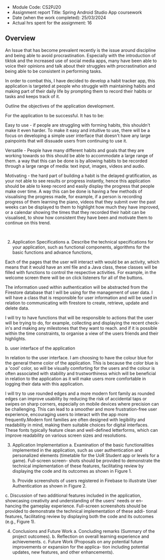 - Module Code:  CS2PJ20
- Assignment report Title:    Spring Android Studio App coursework
- Date (when the work completed): 25/03/2024
- Actual hrs spent for the assignment: 16

## Overview

An Issue that has become prevalent recently is the issue around discipline 
and being able to avoid procrastination. Especially with the introduction of tiktok and the increased use of social media apps, 
many have been able to voice their opinions and talk about their struggles with procrastination and 
being able to be consistent in performing tasks.

In order to combat this, I have decided to develop a habit tracker app, this application is targeted
at people who struggle with maintaining habits and making part of their daily life by prompting them
to record their habits or tasks and keeps track of it.

Outline the objectives of the application development.

For the application to be successful. It has to be:

Easy to use - if people are struggling with forming habits, this shouldn't make it even harder. To 
make it easy and intuitive to use, there will be a focus on developing a simple user interface that 
doesn't have any large painpoints that will dissuade users from continuing to use it. 

Versatile - People have many different habits and goals that they are working towards so this should
be able to accommodate a large range of them. a way that this can be done is by allowing habits to be
recorded through a large range of media: text input, images, videos and audio. 

Motivating - the hard part of building a habit is the delayed gratification, as your not able to see
results or progress instantly, hence this application should be able to keep record and easily 
display the progress that people make over time. A way this can be done is having a few methods of
visualising the progress made, for example, if a person is recording progress of them learning the 
piano, videos that they submit over the past weeks can be displayed to them to highlight how much 
they have improved, or a calendar showing the times that they recorded their habit can be visualised,
to show how consistent they have been and motivate them to continue on this trend.


 

2. Application Specifications
   a. Describe the technical specifications for your application, such as functional
   components, algorithms for the basic functions and advance functions,
   
Each of the pages that the user will interact with would be an activity, which means that it would 
have an xml file and a Java class, these classes will be filled with functions to control the respective activities. 
For example, in the welcome screen there will be on click listeners for all of the buttons.

The information used within authentication will be abstracted from the Firestore database that I will 
be using for the management of user data. I will have a class that is responsible for user information 
and will be used in relation to communicating with firestore to create, retrieve, update and delete data.

I will try to have functions that will  be responsible to actions that the user will be trying to do,
for example, collecting and displaying the recent check-in's and making any milestones that they want to reach. 
and if it is possible within the time constraints, to organise a view of the users friends and their highlights. 


   b. user interface of the application

In relation to the user interface. I am choosing to have the colour blue for the general theme color 
of the application. This is because the color blue is a 'cool' color, so will be visually comforting 
for the users and the colour is often associated with stability and trustworthiness which will be beneficial
in relation to the application as it will make users more comfortable in logging their data with this application.

I will try to use rounded edges and a more modern font family as rounded edges can improve usability
by reducing the risk of accidental taps or swipes on sharp corners, especially on mobile devices where
precision can be challenging. This can lead to a smoother and more frustration-free user experience,
encouraging users to interact with the app more frequently.Modern font families are often designed with
legibility and readability in mind, making them suitable choices for digital interfaces. These fonts
typically feature clean and well-defined letterforms, which can improve readability on various screen
sizes and resolutions.

3. Application Implementation
   a. Examination of the basic functionalities implemented in the application, such as user authentication and personalized elements (timetable for the UoR Student app or levels for a game). Full-screen screen-
   shots should be provided to demonstrate the technical implementation of these features, facilitating review by displaying the code and its
   outcomes as shown in Figure 1.


   b. Provide screenshots of users registered in Firebase to illustrate User
   Authentication as shown in Figure 2.
   

c. Discussion of two additional features included in the application,
   showcasing creativity and understanding of the users' needs or en-
   hancing the gameplay experience. Full-screen screenshots should be
   provided to demonstrate the technical implementation of these addi-
   tional features, facilitating review by displaying both the code and its
   outcomes (e.g., Figure 1).
    

4. Conclusions and Future Work
   a. Concluding remarks (Summary of the project outcomes).
   b. Reflection on overall learning experience and achievements.
   c. Future Work (Proposals on any potential future improvements or expansion for the applica-
   tion including potential updates, new features, and other enhancements).
